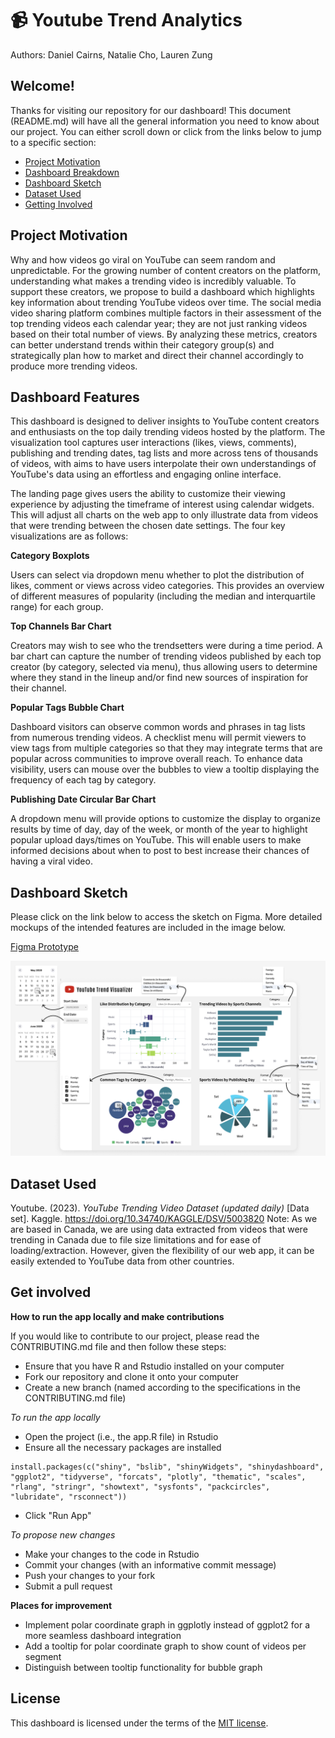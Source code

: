 # 📹 Youtube Trend Analytics

Authors: Daniel Cairns, Natalie Cho, Lauren Zung

## Welcome!
Thanks for visiting our repository for our dashboard! This document (README.md) will have all the general information you need to know about our project. You can either scroll down or click from the links below to jump to a specific section:

* [Project Motivation](#project-motivation)
* [Dashboard Breakdown](#dashboard-features)
* [Dashboard Sketch](#dashboard-sketch)
* [Dataset Used](#dataset-used)
* [Getting Involved](#get-involved)

## Project Motivation

Why and how videos go viral on YouTube can seem random and unpredictable. For the growing number of content creators on the platform, understanding what makes a trending video is incredibly valuable. To support these creators, we propose to build a dashboard which highlights key information about trending YouTube videos over time. The social media video sharing platform combines multiple factors in their assessment of the top trending videos each calendar year; they are not just ranking videos based on their total number of views. By analyzing these metrics, creators can better understand trends within their category group(s) and strategically plan how to market and direct their channel accordingly to produce more trending videos.

## Dashboard Features

This dashboard is designed to deliver insights to YouTube content creators and enthusiasts on the top daily trending videos hosted by the platform. The visualization tool captures user interactions (likes, views, comments), publishing and trending dates, tag lists and more across tens of thousands of videos, with aims to have users interpolate their own understandings of YouTube's data using an effortless and engaging online interface.

The landing page gives users the ability to customize their viewing experience by adjusting the timeframe of interest using calendar widgets. This will adjust all charts on the web app to only illustrate data from videos that were trending between the chosen date settings. The four key visualizations are as follows:

**Category Boxplots**

Users can select via dropdown menu whether to plot the distribution of likes, comment or views across video categories. This provides an overview of different measures of popularity (including the median and interquartile range) for each group.

**Top Channels Bar Chart**

Creators may wish to see who the trendsetters were during a time period. A bar chart can capture the number of trending videos published by each top creator (by category, selected via menu), thus allowing users to determine where they stand in the lineup and/or find new sources of inspiration for their channel.

**Popular Tags Bubble Chart**

Dashboard visitors can observe common words and phrases in tag lists from numerous trending videos. A checklist menu will permit viewers to view tags from multiple categories so that they may integrate terms that are popular across communities to improve overall reach. To enhance data visibility, users can mouse over the bubbles to view a tooltip displaying the frequency of each tag by category.

**Publishing Date Circular Bar Chart**

A dropdown menu will provide options to customize the display to organize results by time of day, day of the week, or month of the year to highlight popular upload days/times on YouTube. This will enable users to make informed decisions about when to post to best increase their chances of having a viral video.

## Dashboard Sketch

Please click on the link below to access the sketch on Figma. More detailed mockups of the intended features are included in the image below.

[Figma Prototype](https://www.figma.com/proto/33iTnABTUz3DOoFkYiHiHU/Dashboard?node-id=1%3A2&scaling=scale-down&page-id=0%3A1&starting-point-node-id=1%3A2)

![Mockup](img/mockup.png)

## Dataset Used

Youtube. (2023). <i>YouTube Trending Video Dataset (updated daily)</i> [Data set]. Kaggle. https://doi.org/10.34740/KAGGLE/DSV/5003820
Note: As we are based in Canada, we are using data extracted from videos that were trending in Canada due to file size limitations and for ease of loading/extraction. However, given the flexibility of our web app, it can be easily extended to YouTube data from other countries.

## Get involved

**How to run the app locally and make contributions**

If you would like to contribute to our project, please read the CONTRIBUTING.md file and then follow these steps:
- Ensure that you have R and Rstudio installed on your computer
- Fork our repository and clone it onto your computer
- Create a new branch (named according to the specifications in the CONTRIBUTING.md file)

*To run the app locally*
- Open the project (i.e., the app.R file) in Rstudio 
- Ensure all the necessary packages are installed
```
install.packages(c("shiny", "bslib", "shinyWidgets", "shinydashboard", "ggplot2", "tidyverse", "forcats", "plotly", "thematic", "scales", "rlang", "stringr", "showtext", "sysfonts", "packcircles", "lubridate", "rsconnect"))
```
- Click "Run App"

*To propose new changes*
- Make your changes to the code in Rstudio
- Commit your changes (with an informative commit message)
- Push your changes to your fork
- Submit a pull request 

**Places for improvement**
- Implement polar coordinate graph in ggplotly instead of ggplot2 for a more seamless dashboard integration
- Add a tooltip for polar coordinate graph to show count of videos per segment
- Distinguish between tooltip functionality for bubble graph

## License

This dashboard is licensed under the terms of the [MIT license](LICENSE).
